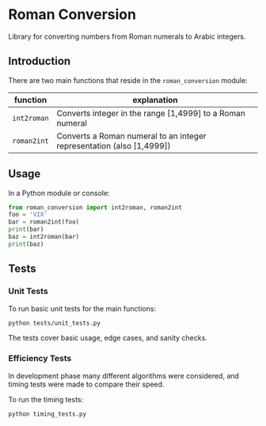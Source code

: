 # Roman Conversion

Library for converting numbers from Roman numerals to Arabic integers.


## Introduction

There are two main functions that reside in the `roman_conversion` module:

function | explanation
-------- | -----------
`int2roman` | Converts integer in the range [1,4999] to a Roman numeral
`roman2int` | Converts a Roman numeral to an integer representation (also [1,4999])

## Usage

In a Python module or console:

```python
from roman_conversion import int2roman, roman2int
foo = 'VIX'
bar = roman2int(foo)
print(bar)
baz = int2roman(bar)
print(baz)
```


## Tests

### Unit Tests
To run basic unit tests for the main functions:
```bash
python tests/unit_tests.py
```

The tests cover basic usage, edge cases, and sanity checks.

### Efficiency Tests
In development phase many different algorithms were considered, and timing tests were made to compare their speed.

To run the timing tests:
```bash
python timing_tests.py
```














